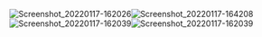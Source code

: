 ![Screenshot_20220117-162026](https://user-images.githubusercontent.com/57265286/149763879-b2f69cae-bead-4dfe-afdb-049e276ce783.png)![Screenshot_20220117-164208](https://user-images.githubusercontent.com/57265286/149763895-cf880bb3-6ba9-4ed3-96ff-3b579a684210.png)![Screenshot_20220117-162039](https://user-images.githubusercontent.com/57265286/149763910-35c2f0f2-d9dd-4afd-b6e7-ab7e12d8d14e.png)![Screenshot_20220117-162039](https://user-images.githubusercontent.com/57265286/149764018-b9f44cdf-284d-49c4-a5bf-0567a5702b5f.png)
